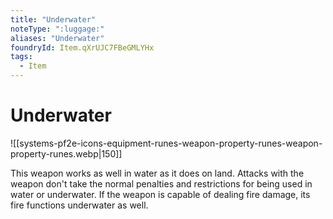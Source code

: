 ```yaml
---
title: "Underwater"
noteType: ":luggage:"
aliases: "Underwater"
foundryId: Item.qXrUJC7FBeGMLYHx
tags:
  - Item
---
```


# Underwater
![[systems-pf2e-icons-equipment-runes-weapon-property-runes-weapon-property-runes.webp|150]]

This weapon works as well in water as it does on land. Attacks with the weapon don't take the normal penalties and restrictions for being used in water or underwater. If the weapon is capable of dealing fire damage, its fire functions underwater as well.
